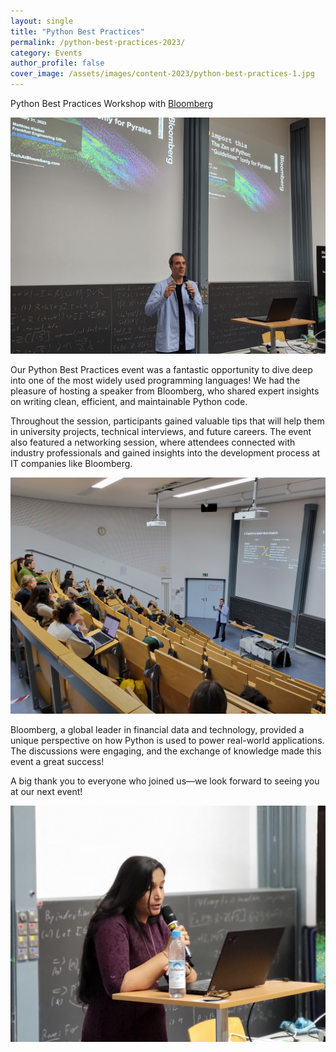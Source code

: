 ```yaml
---
layout: single
title: "Python Best Practices"
permalink: /python-best-practices-2023/
category: Events
author_profile: false
cover_image: /assets/images/content-2023/python-best-practices-1.jpg
---
```


Python Best Practices Workshop with [Bloomberg](https://www.bloomberg.com/europe)

![](/assets/images/content-2023/python-best-practices-1.jpg)

Our Python Best Practices event was a fantastic opportunity to dive deep into one of the most widely used programming languages! We had the pleasure of hosting a speaker from Bloomberg, who shared expert insights on writing clean, efficient, and maintainable Python code.

Throughout the session, participants gained valuable tips that will help them in university projects, technical interviews, and future careers. The event also featured a networking session, where attendees connected with industry professionals and gained insights into the development process at IT companies like Bloomberg.

![](/assets/images/content-2023/python-best-practices-2.jpg)

Bloomberg, a global leader in financial data and technology, provided a unique perspective on how Python is used to power real-world applications. The discussions were engaging, and the exchange of knowledge made this event a great success!

A big thank you to everyone who joined us—we look forward to seeing you at our next event! 

![](/assets/images/content-2023/python-best-practices-3.jpg)